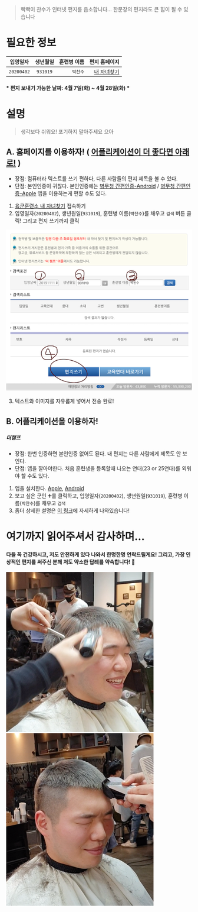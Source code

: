 > 빡빡이 찬수가 인터넷 편지를 읍소합니다...
> 한문장의 편지라도 큰 힘이 될 수 있습니다

# 필요한 정보
| 입영일자 | 생년월일 | 훈련병 이름 | 편지 홈페이지 |
|---|:---:|---:|---:|
| `20200402` | `931019` | `박찬수` | [내 자녀찾기](https://choosealicense.com/licenses/mit/) |
#### * 편지 보내기 가능한 날짜: 4월 7일(화) ~ 4월 28일(화) *


# 설명
> 생각보다 쉬워요! 포기하지 말아주세요 으아
## A. 홈페이지를 이용하자! ( [어플리케이션이 더 좋다면 아래로!](#더캠프) )
- 장점: 컴퓨터라 텍스트를 쓰기 편하다, 다른 사람들의 편지 제목을 볼 수 있다.
- 단점: 본인인증이 귀찮다. 본인인증에는 [병무청 간편인증-Android](https://play.google.com/store/apps/details?id=kr.go.mma.bcpsapp) / [병무청 간편인증-Apple](https://apps.apple.com/kr/app/%EB%B3%91%EB%AC%B4%EC%B2%AD-%EA%B0%84%ED%8E%B8%EC%9D%B8%EC%A6%9D/id1488297209) 앱을 이용하는게 편할 수도 있다.
1. [육군훈련소 내 자녀찾기](http://www.katc.mil.kr/katc/community/children.jsp) 접속하기
2. 입영일자(`20200402`), 생년원일(`931019`), 훈련병 이름(`박찬수`)를 채우고 `검색` 버튼 클릭! 그리고 편지 쓰기까지 클릭

![process_enroll](./images/process_resize.png)

3. 텍스트와 이미지를 자유롭게 넣어서 전송 완료!


## B. 어플리케이션을 이용하자!
##### 더캠프
- 장점: 한번 인증하면 본인인증 없어도 된다. 내 편지는 다른 사람에게 제목도 안 보인다.
- 단점: 앱을 깔아야한다. 처음 훈련생을 등록할때 나오는 연대(23 or 25연대)를 외워야 할 수도 있다.
1. 앱을 설치한다. [Apple](https://apps.apple.com/kr/app/the-camp/id1364855523), [Android](https://play.google.com/store/apps/details?id=com.enabledaonsoft.thecamp&hl=ko)
2. 보고 싶은 군인 ➕를 클릭하고, 입영일자(`20200402`), 생년원일(`931019`), 훈련병 이름(`박찬수`)를 채우고 `검색`
3. 좀더 상세한 설명은 [이 링크](https://m.blog.naver.com/lynncandy0829/221739309189)에 자세하게 나와있습니다!

# 여기까지 읽어주셔서 감사하며... 
#### 다들 꼭 건강하시고, 저도 안전하게 있다 나와서 한명한명 연락드릴게요! 그리고, 가장 인상적인 편지를 써주신 분께 저도 약소한 답례를 약속합니다! 🤗
![bbag-chansoo](./images/haircut1_resize.png)
![bbag-chansoo_](./images/haricut2_resize.png)



